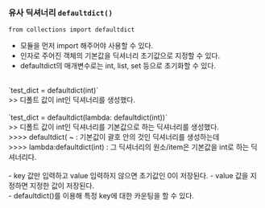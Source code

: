 ### 유사 딕셔너리 `defaultdict()`

`from collections import defaultdict` <br>
- 모듈을 먼저 import 해주어야 사용할 수 있다.
- 인자로 주어진 객체의 기본값을 딕셔너리 초기값으로 지정할 수 있다.
- defaultdict의 매개변수로는 int, list, set 등으로 초기화할 수 있다.
<br>
`test_dict = defaultdict(int)`<br>
>> 디폴트 값이 int인 딕셔너리를 생성했다.<br>
<br>
`test_dict = defaultdict(lambda: defaultdict(int))`<br>
>> 디폴트 값이 int인 딕셔너리를 기본값으로 하는 딕셔너리를 생성했다.<br>
>>>> defaultdict( ~ : 기본값이 괄호 안의 것인 딕셔너리를 생성하는데<br>
>>>> lambda:defaultdict(int) : 그 딕셔너리의 원소/item은 기본값을 int로 하는 딕셔너리다.<br>
<br>
- key 값만 입력하고 value 입력하지 않으면 초기값인 0이 저장된다.
- value 값을 지정하면 지정한 값이 저장된다.
<br>
- defaultdict()를 이용해 특정 key에 대한 카운팅을 할 수 있다.
<br>​

